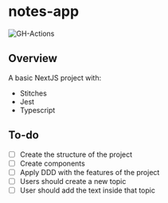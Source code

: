 # notes-app

![GH-Actions](https://github.com/henriqueweiand/notes-app/workflows/GH-Actions/badge.svg)

## Overview

A basic NextJS project with:
- Stitches
- Jest
- Typescript

## To-do

- [ ] Create the structure of the project
- [ ] Create components
- [ ] Apply DDD with the features of the project
- [ ] Users should create a new topic
- [ ] User should add the text inside that topic